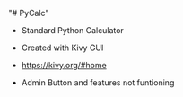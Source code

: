 "# PyCalc" 
- Standard Python Calculator
- Created with Kivy GUI
- https://kivy.org/#home

- Admin Button and features not funtioning
